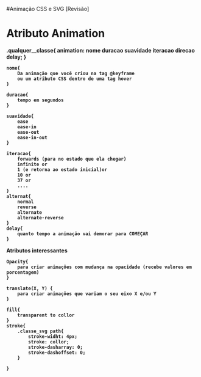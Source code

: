 #Animação CSS e SVG [Revisão]

<h1>Atributo Animation</h1>
<strong>
<p>
    .qualquer__classe{
        animation: nome duracao suavidade iteracao  direcao delay;
    }

    nome{
        Da animação que você criou na tag @keyframe
        ou um atributo CSS dentro de uma tag hover
    }

    duracao{
        tempo em segundos
    }

    suavidade{
        ease
        ease-in
        ease-out
        ease-in-out
    }

    iteracao{
        forwards (para no estado que ela chegar)
        infinite or
        1 (e retorna ao estado inicial)or
        10 or
        37 or
        ....
    }
    alternat{
        normal
        reverse
        alternate
        alternate-reverse
    }
    delay{
        quanto tempo a animação vai demorar para COMEÇAR
    }
</p>
</strong>
<strong>
<p>
 Atributos interessantes


    Opacity{
        para criar animações com mudança na opacidade (recebe valores em porcentagem)
    }

    translate(X, Y) {
        para criar animações que variam o seu eixo X e/ou Y
    }

    fill{
        transparent to collor
    }
    stroke{
        .classe_svg path{
            stroke-widht: 4px;
            stroke: collor;
            stroke-dasharray: 0;
            stroke-dashoffset: 0;
        }

    }
</p>
</strong>